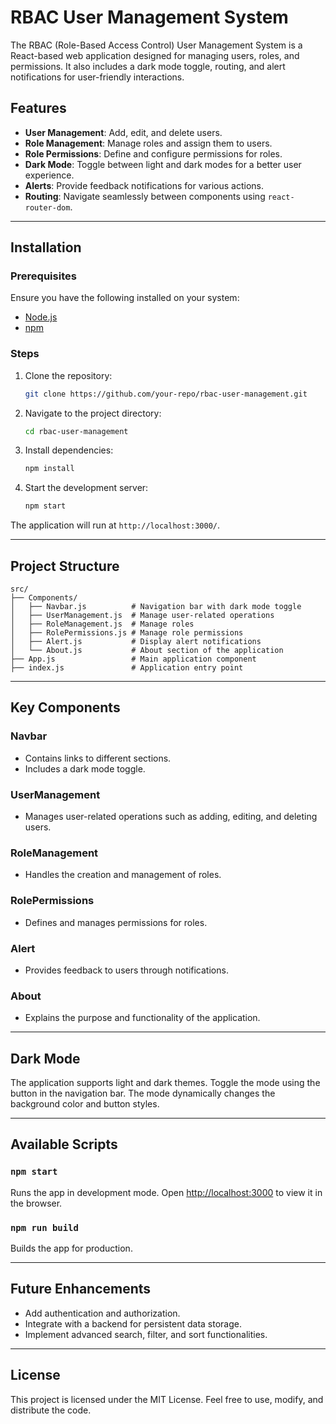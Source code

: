 
# RBAC User Management System

The RBAC (Role-Based Access Control) User Management System is a React-based web application designed for managing users, roles, and permissions. It also includes a dark mode toggle, routing, and alert notifications for user-friendly interactions.

## Features
- **User Management**: Add, edit, and delete users.
- **Role Management**: Manage roles and assign them to users.
- **Role Permissions**: Define and configure permissions for roles.
- **Dark Mode**: Toggle between light and dark modes for a better user experience.
- **Alerts**: Provide feedback notifications for various actions.
- **Routing**: Navigate seamlessly between components using `react-router-dom`.

---

## Installation

### Prerequisites
Ensure you have the following installed on your system:
- [Node.js](https://nodejs.org/)
- [npm](https://www.npmjs.com/)

### Steps
1. Clone the repository:
   ```bash
   git clone https://github.com/your-repo/rbac-user-management.git
   ```
2. Navigate to the project directory:
   ```bash
   cd rbac-user-management
   ```
3. Install dependencies:
   ```bash
   npm install
   ```
4. Start the development server:
   ```bash
   npm start
   ```

The application will run at `http://localhost:3000/`.

---

## Project Structure
```plaintext
src/
├── Components/
│   ├── Navbar.js          # Navigation bar with dark mode toggle
│   ├── UserManagement.js  # Manage user-related operations
│   ├── RoleManagement.js  # Manage roles
│   ├── RolePermissions.js # Manage role permissions
│   ├── Alert.js           # Display alert notifications
│   └── About.js           # About section of the application
├── App.js                 # Main application component
├── index.js               # Application entry point
```

---

## Key Components

### **Navbar**
- Contains links to different sections.
- Includes a dark mode toggle.

### **UserManagement**
- Manages user-related operations such as adding, editing, and deleting users.

### **RoleManagement**
- Handles the creation and management of roles.

### **RolePermissions**
- Defines and manages permissions for roles.

### **Alert**
- Provides feedback to users through notifications.

### **About**
- Explains the purpose and functionality of the application.

---

## Dark Mode
The application supports light and dark themes. Toggle the mode using the button in the navigation bar. The mode dynamically changes the background color and button styles.

---

## Available Scripts

### `npm start`
Runs the app in development mode. Open [http://localhost:3000](http://localhost:3000) to view it in the browser.

### `npm run build`
Builds the app for production.

---

## Future Enhancements
- Add authentication and authorization.
- Integrate with a backend for persistent data storage.
- Implement advanced search, filter, and sort functionalities.

---

## License
This project is licensed under the MIT License. Feel free to use, modify, and distribute the code.
